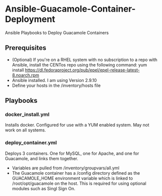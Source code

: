 # Ansible-Guacamole-Container-Deployment
Ansible Playbooks to Deploy Guacamole Containers

## Prerequisites

* (Optional) If you're on a RHEL system with no subscription to a repo with Ansible, install the CENTos repo using the following command: yum install https://dl.fedoraproject.org/pub/epel/epel-release-latest-8.noarch.rpm 
* Ansible installed. I am using Version 2.9.10
* Define your hosts in the /inventory/hosts file

## Playbooks

### docker_install.yml 
Installs docker. Configured for use with a YUM enabled system. May not work on all systems. 

### deploy_container.yml 
Deploys 3 containers. One for MySQL, one for Apache, and one for Guacamole, and links them together.
* Variables are pulled from /inventory/groupvars/all.yml
* The Guacamole container has a /config directory defined as the GUACAMOLE_HOME environment variable which is linked to /root/opt/guacamole on the host. This is required for using optional modules such as Singl Sign On. 


